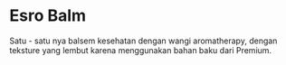 # Esro Balm
Satu - satu nya balsem kesehatan dengan wangi aromatherapy, dengan teksture yang lembut karena menggunakan bahan baku dari Premium.

